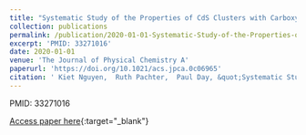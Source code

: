 ```yaml
---
title: "Systematic Study of the Properties of CdS Clusters with Carboxylate Ligands Using a Deep Neural Network Potential Developed with Data from Density Functional Theory Calculations"
collection: publications
permalink: /publication/2020-01-01-Systematic-Study-of-the-Properties-of-CdS-Clusters-with-Carboxylate-Ligands-Using-a-Deep-Neural-Network-Potential-Developed-with-Data-from-Density-Functional-Theory-Calculations
excerpt: 'PMID: 33271016'
date: 2020-01-01
venue: 'The Journal of Physical Chemistry A'
paperurl: 'https://doi.org/10.1021/acs.jpca.0c06965'
citation: ' Kiet Nguyen,  Ruth Pachter,  Paul Day, &quot;Systematic Study of the Properties of CdS Clusters with Carboxylate Ligands Using a Deep Neural Network Potential Developed with Data from Density Functional Theory Calculations.&quot; The Journal of Physical Chemistry A, 2020.'
---
```

PMID: 33271016

[Access paper here](https://doi.org/10.1021/acs.jpca.0c06965){:target="_blank"}

